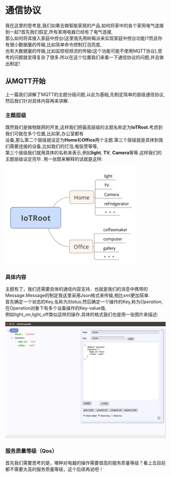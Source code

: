 # 通信协议
  我在这里的思考是,我们如果去做智能家居的产品,如何将家中的各个家用电气连接到一起?首先我们假定,所有家用电器已经有了电气连接,<br>
那么如何将其接入家庭中控台(这里我先用树莓派来实现家庭中控台功能)?而且你有很小数据量的传输,比如简单命令控制灯泡亮度,<br>
也有大数据量的传输,比如监控视频流的传输(这个功能可能不使用MQTT协议),思考的问题就变得复杂了很多.所以在这个位置我们来看一下通信协议的问题,并且做出制定!

## 从MQTT开始
  上一篇我们讲解了MQTT的主题分级问题,以此为基础,先制定简单的层级通信协议,然后我们针对具体内容再来讲解.

### 主题层级
  既然我们是做物联网的开发,这样我们把最高层级的主题名称定为**IoTRoot**.考虑到我们可能在多个位置,比如家,办公室都有<br>
设备,那么第二个层级就设定为**Home**和**Office**两个主题.第三个层级就是具体到我们需要连接的设备,比如我们的灯泡,电饭煲等等,<br>
第三个层级我们就用具体的名称来表示,例如**light**, **TV**, **Camera**等等.这样我们的主题层级设定完毕.
  用一张图来解释的话就是这样:

  ![Topic](./MQTTimg/Topic.png)

### 具体内容
  主题有了，我们还需要具体的通信内容支持．也就是我们的消息中携带的Message.Message的制定我这里采用Json格式来传输,相比xml更加简单.<br>
首先确定一个状态的Key,名称为*Status*;然后确定一个操作的Key,称为*Operation*,在Operation对象下有多个设备操作的Key-value值,<br>
例如light_on,light_off类似这样的操作.具体的格式我们也是用一张图片来描述:

  ![Json格式](./MQTTimg/Json.jpg)

### 服务质量等级（Qos）
  首先我们需要思考的是，哪种对电器的操作需要很高的服务质量等级？看上去目前都不需要太高的服务质量等级，这个后续再说吧！
